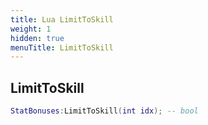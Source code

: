 ```yaml
---
title: Lua LimitToSkill
weight: 1
hidden: true
menuTitle: LimitToSkill
---
```

## LimitToSkill
```lua
StatBonuses:LimitToSkill(int idx); -- bool
```